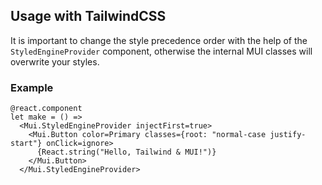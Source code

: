 ## Usage with TailwindCSS

It is important to change the style precedence order with the help of the
`StyledEngineProvider` component, otherwise the internal MUI classes will overwrite
your styles.

### Example

```rescript
@react.component
let make = () =>
  <Mui.StyledEngineProvider injectFirst=true>
    <Mui.Button color=Primary classes={root: "normal-case justify-start"} onClick=ignore>
      {React.string("Hello, Tailwind & MUI!")}
    </Mui.Button>
  </Mui.StyledEngineProvider>
```
